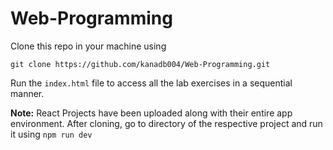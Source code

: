 # Web-Programming

Clone this repo in your machine using 
```
git clone https://github.com/kanadb004/Web-Programming.git
```

Run the ```index.html``` file to access all the lab exercises in a sequential manner.

**Note:**
React Projects have been uploaded along with their entire app environment. After cloning, go to directory of the respective project and run it using
```npm run dev```
